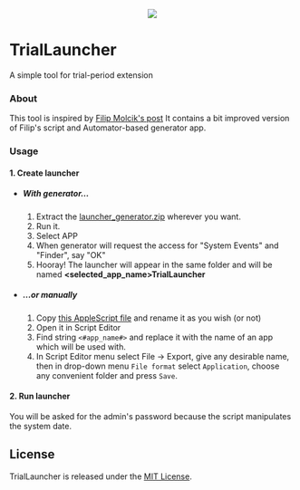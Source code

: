 <p align="center">
  <img src ="https://user-images.githubusercontent.com/2421338/49368664-569d2500-f700-11e8-8a63-019af036c02d.png"/>
</p>

# TrialLauncher 

A simple tool for trial-period extension

### About
This tool is inspired by [Filip Molcik's post](https://filipmolcik.com/free-sketch-app-on-mac-osx-sketch-trial-reset/)
It contains a bit improved version of Filip's script and Automator-based generator app.

### Usage
#### 1. Create launcher
* ##### With generator...
    1. Extract the [launcher_generator.zip](https://github.com/Galeas/TrialLauncher/blob/master/launcher_generator.zip) wherever you want.
    2. Run it.
    3. Select APP 
    4. When generator will request the access for "System Events" and "Finder", say "OK"
    5. Hooray! The launcher will appear in the same folder and will be named **<selected_app_name>TrialLauncher**
* ##### ...or manually
    1. Copy [this AppleScript file](https://github.com/Galeas/TrialLauncher/blob/master/date_based_trial_launcher.applescript) and rename it as you wish (or not)
    2. Open it in Script Editor
    3. Find string `<#app_name#>` and replace it with the name of an app which will be used with.
    4. In Script Editor menu select File -> Export, give any desirable name, then in drop-down menu `File format` select `Application`, choose any convenient folder and press `Save`.
#### 2. Run launcher
You will be asked for the admin's password because the script manipulates the system date.

## License

TrialLauncher is released under the [MIT License](http://www.opensource.org/licenses/MIT).